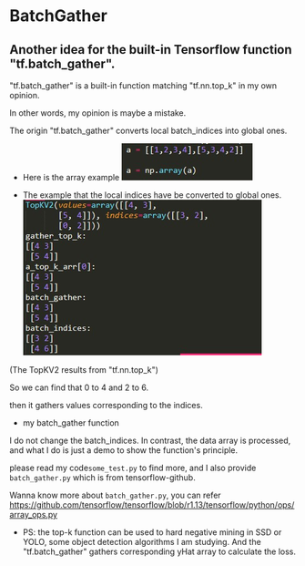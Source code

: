 # BatchGather
## Another idea for the built-in Tensorflow function "tf.batch_gather".

"tf.batch_gather" is a built-in function matching "tf.nn.top_k" in my own opinion.

In other words, my opinion is maybe a mistake.

The origin "tf.batch_gather" converts local batch_indices into global ones.

* Here is the array example
![](https://github.com/ChiSuWq/BatchGather/blob/master/Image/example_array.jpg)

* The example that the local indices have be converted to global ones.
![](https://github.com/ChiSuWq/BatchGather/blob/master/Image/indices_from_local_to_global.jpg)

(The TopKV2 results from "tf.nn.top_k")

So we can find that 0 to 4 and 2 to 6.


then it gathers values corresponding to the indices.

* my batch_gather function

I do not change the batch_indices. In contrast, the data array is processed, and what I do is just a demo to show the function's principle.

please read my code`some_test.py` to find more, and I also provide `batch_gather.py` which is from tensorflow-github.

Wanna know more about `batch_gather.py`, you can refer https://github.com/tensorflow/tensorflow/blob/r1.13/tensorflow/python/ops/array_ops.py

* PS: the top-k function can be used to hard negative mining in SSD or YOLO, some object detection algorithms I am studying. And the "tf.batch_gather"  gathers corresponding yHat array to calculate the loss. 




